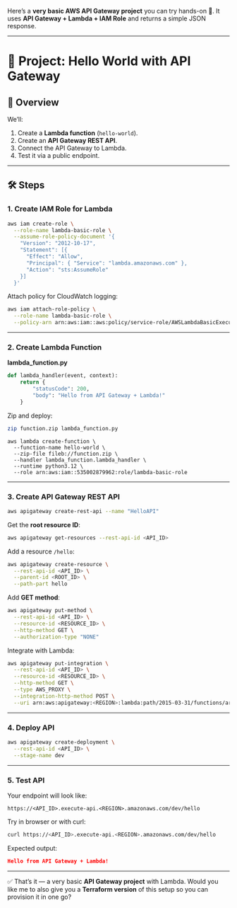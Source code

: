 Here’s a **very basic AWS API Gateway project** you can try hands-on 🚀.
It uses **API Gateway + Lambda + IAM Role** and returns a simple JSON response.

---

# 🔹 Project: Hello World with API Gateway

## 📌 Overview

We’ll:

1. Create a **Lambda function** (`hello-world`).
2. Create an **API Gateway REST API**.
3. Connect the API Gateway to Lambda.
4. Test it via a public endpoint.

---

## 🛠️ Steps

### 1. Create IAM Role for Lambda

```bash
aws iam create-role \
  --role-name lambda-basic-role \
  --assume-role-policy-document '{
    "Version": "2012-10-17",
    "Statement": [{
      "Effect": "Allow",
      "Principal": { "Service": "lambda.amazonaws.com" },
      "Action": "sts:AssumeRole"
    }]
  }'
```

Attach policy for CloudWatch logging:

```bash
aws iam attach-role-policy \
  --role-name lambda-basic-role \
  --policy-arn arn:aws:iam::aws:policy/service-role/AWSLambdaBasicExecutionRole
```

---

### 2. Create Lambda Function

**lambda\_function.py**

```python
def lambda_handler(event, context):
    return {
        "statusCode": 200,
        "body": "Hello from API Gateway + Lambda!"
    }
```

Zip and deploy:

```bash
zip function.zip lambda_function.py
```
```
aws lambda create-function \
  --function-name hello-world \
  --zip-file fileb://function.zip \
  --handler lambda_function.lambda_handler \
  --runtime python3.12 \
  --role arn:aws:iam::535002879962:role/lambda-basic-role
```

---

### 3. Create API Gateway REST API

```bash
aws apigateway create-rest-api --name "HelloAPI"
```

Get the **root resource ID**:

```bash
aws apigateway get-resources --rest-api-id <API_ID>
```

Add a resource `/hello`:

```bash
aws apigateway create-resource \
  --rest-api-id <API_ID> \
  --parent-id <ROOT_ID> \
  --path-part hello
```

Add **GET method**:

```bash
aws apigateway put-method \
  --rest-api-id <API_ID> \
  --resource-id <RESOURCE_ID> \
  --http-method GET \
  --authorization-type "NONE"
```

Integrate with Lambda:

```bash
aws apigateway put-integration \
  --rest-api-id <API_ID> \
  --resource-id <RESOURCE_ID> \
  --http-method GET \
  --type AWS_PROXY \
  --integration-http-method POST \
  --uri arn:aws:apigateway:<REGION>:lambda:path/2015-03-31/functions/arn:aws:lambda:<REGION>:<ACCOUNT_ID>:function:hello-world/invocations
```

---

### 4. Deploy API

```bash
aws apigateway create-deployment \
  --rest-api-id <API_ID> \
  --stage-name dev
```

---

### 5. Test API

Your endpoint will look like:

```
https://<API_ID>.execute-api.<REGION>.amazonaws.com/dev/hello
```

Try in browser or with curl:

```bash
curl https://<API_ID>.execute-api.<REGION>.amazonaws.com/dev/hello
```

Expected output:

```json
Hello from API Gateway + Lambda!
```

---

✅ That’s it — a very basic **API Gateway project** with Lambda.
Would you like me to also give you a **Terraform version** of this setup so you can provision it in one go?
